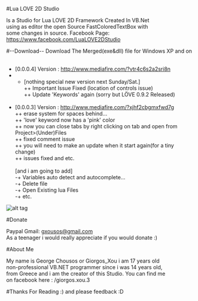 #Lua LOVE 2D Studio

Is a Studio for Lua LOVE 2D Framework Created In VB.Net<br/>
using as editor the open Source FastColoredTextBox with <br/>
some changes in source. Facebook Page:<br/>
https://www.facebook.com/LuaLOVE2DStudio

#--Download--
Download The Merged(exe&dll) file for Windows XP and on<br/><br/>
- [0.0.0.4] Version : http://www.mediafire.com/?vtr4c6s2a2sri8n<br/>
- - [nothing special new version next Sunday/Sat.]<br/>
++ Important Issue Fixed (location of controls issue)<br/>
++ Update 'Keywords' again (sorry but LÖVE 0.9.2 Released)<br/><br/>
- [0.0.0.3] Version : http://www.mediafire.com/?xjhf2cbgmxfwd7g<br/>
++ erase system for spaces behind...<br/>
++ 'love' keyword now has a 'pink' color<br/>
++ now you can close tabs by right clicking on tab and open from Project>(Under)Files<br/>
++ fixed comment issue<br/>
++ you will need to make an update when it start again(for a tiny change)<br/>
++ issues fixed and etc.<br/><br/>
  [and i am going to add]<br/>
-+ Variables auto detect and autocomplete...<br/>
-+ Delete file<br/>
-+ Open Existing lua Files<br/>
-+ etc.<br/>

![alt tag](http://i.imgur.com/M7NUD2K.png)

#Donate

Paypal Gmail: gxousos@gmail.com<br/>
As a teenager i would really appreciate if you would donate  :) 

#About Me

My name is George Chousos or Giorgos_Xou i am 17 years old<br/>
non-professional VB.NET programmer since i was  14 years old, <br/>
from Greece and i am the creator of this Studio. You can find me <br/>
on facebook here : /giorgos.xou.3 


#Thanks For Reading :)
and please feedback :D
